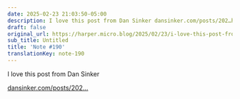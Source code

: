 ```yaml
---
date: 2025-02-23 21:03:50-05:00
description: I love this post from Dan Sinker dansinker.com/posts/202…https://dansinker.com/posts/2025-02-23-dale/
draft: false
original_url: https://harper.micro.blog/2025/02/23/i-love-this-post-from.html
sub_title: Untitled
title: 'Note #190'
translationKey: note-190
---
```


I love this post from Dan Sinker

[dansinker.com/posts/202…](https://dansinker.com/posts/2025-02-23-dale/)